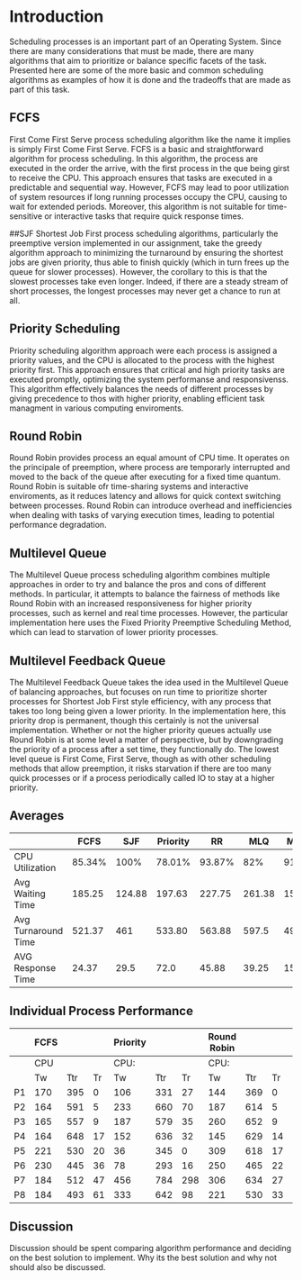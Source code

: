 # Introduction
Scheduling processes is an important part of an Operating System. Since there are many considerations that must be made, there are many algorithms that aim to prioritize or balance specific facets of the task. Presented here are some of the more basic and common scheduling algorithms as examples of how it is done and the tradeoffs that are made as part of this task.

## FCFS
First Come First Serve process scheduling algorithm like the name it implies is simply First Come First Serve. FCFS is a basic and straightforward algorithm for process scheduling. In this algorithm, the process are executed in the order the arrive, with the first process in the que being girst to receive the CPU. This approach ensures that tasks are executed in a predictable and sequential way. However, FCFS may lead to poor utilization of system resources if long running processes occupy the CPU, causing to wait for extended periods. Moreover, this algorithm is not suitable for time-sensitive or interactive tasks that require quick response times.  

##SJF
Shortest Job First process scheduling algorithms, particularly the preemptive version implemented in our assignment, take the greedy algorithm approach to minimizing the turnaround by ensuring the shortest jobs are given priority, thus able to finish quickly (which in turn frees up the queue for slower processes). However, the corollary to this is that the slowest processes take even longer. Indeed, if there are a steady stream of short processes, the longest processes may never get a chance to run at all.

## Priority Scheduling
Priority scheduling algorithm approach were each process is assigned a priority values, and the CPU is allocated to the process with the highest priority first. This approach ensures that critical and high priority tasks are executed promptly, optimizing the system performanse and responsivenss. This algorithm effectively balances the needs of different processes by giving precedence to thos with higher priority, enabling efficient task managment in various computing enviroments. 

## Round Robin
Round Robin provides process an equal amount of CPU time. It operates on the principale of preemption, where process are temporarly interrupted and moved to the back of the queue after executing for a fixed time quantum. Round Robin is suitable ofr time-sharing systems and interactive enviroments, as it reduces latency and allows for quick context switching between processes. Round Robin can introduce overhead and inefficiencies when dealing with tasks of varying execution times, leading to potential performance degradation. 


## Multilevel Queue
The Multilevel Queue process scheduling algorithm combines multiple approaches in order to try and balance the pros and cons of different methods. In particular, it attempts to balance the fairness of methods like Round Robin with an increased responsiveness for higher priority processes, such as kernel and real time processes. However, the particular implementation here uses the Fixed Priority Preemptive Scheduling Method, which can lead to starvation of lower priority processes.

## Multilevel Feedback Queue
The Multilevel Feedback Queue takes the idea used in the Multilevel Queue of balancing approaches, but focuses on run time to prioritize shorter processes for Shortest Job First style efficiency, with any process that takes too long being given a lower priority. In the implementation here, this priority drop is permanent, though this certainly is not the universal implementation. Whether or not the higher priority queues actually use Round Robin is at some level a matter of perspective, but by downgrading the priority of a process after a set time, they functionally do. The lowest level queue is First Come, First Serve, though as with other scheduling methods that allow preemption, it risks starvation if there are too many quick processes or if a process periodically called IO to stay at a higher priority.


## Averages

|						|FCFS	|SJF	| Priority	|RR		|MLQ	|MLFQ	|
|---					|---	|---	|---		|---	|---	|---	|
|CPU Utilization		|85.34%	|100%	|		78.01%	|	93.87%	|82%	|91.4%	|
|Avg Waiting Time		|185.25	|124.88	|	197.63		|	227.75	|261.38	|156.88	|
|Avg Turnaround Time	|521.37	|461	|	533.80		|	563.88	|597.5	|493	|
|AVG Response Time		|24.37	|29.5	|	72.0		|	45.88	|39.25	|15.75	|

## Individual Process Performance

|    | FCFS |     |    | Priority |     |    | Round Robin |     |    | SJF  |     |    | MLQ  |     |    | MLFQ |     |    |
|----|------|-----|----|----------|-----|----|-------------|-----|----|------|-----|----|------|-----|----|------|-----|----|
|    | CPU  |     |    | CPU:     |     |    | CPU:        |     |    | CPU: |     |    | CPU: |     |    | CPU: |     |    |
|    | Tw   | Ttr | Tr | Tw       | Ttr | Tr | Tw          | Ttr | Tr | Tw   | Ttr | Tr | Tw   | Ttr | Tr | Tw   | Ttr | Tr |
| P1 |  170 | 395 | 0  |   106    | 331 | 27 |      144    | 369 | 0  |      |     |    |      |     |    |      |     |    |
| P2 |  164 | 591 | 5  |   233    | 660 | 70 |      187    | 614 | 5  |      |     |    |      |     |    |      |     |    |
| P3 |  165 | 557 | 9  |   187    | 579 | 35 |      260    | 652 | 9  |      |     |    |      |     |    |      |     |    |
| P4 |  164 | 648 | 17 |   152    | 636 | 32 |      145    | 629 | 14 |      |     |    |      |     |    |      |     |    |
| P5 |  221 | 530 | 20 |   36     | 345 | 0  |      309    | 618 | 17 |      |     |    |      |     |    |      |     |    |
| P6 |  230 | 445 | 36 |   78     | 293 | 16 |      250    | 465 | 22 |      |     |    |      |     |    |      |     |    |
| P7 |  184 | 512 | 47 |   456    | 784 | 298|      306    | 634 | 27 |      |     |    |      |     |    |      |     |    |
| P8 |  184 | 493 | 61 |   333    | 642 | 98 |      221    | 530 | 33 |      |     |    |      |     |    |      |     |    |

## Discussion
Discussion should be spent comparing algorithm performance and deciding on the best solution to implement. Why its the best solution and why not should also be discussed.
